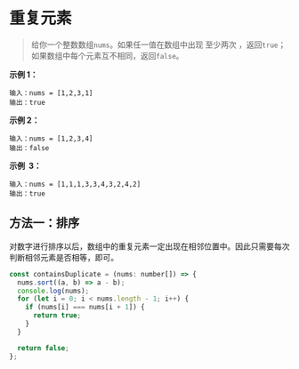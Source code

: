 # 重复元素

> 给你一个整数数组`nums`。如果任一值在数组中出现 至少两次 ，返回`true`；如果数组中每个元素互不相同，返回`false`。

**示例 1：**

```
输入：nums = [1,2,3,1]
输出：true
```

**示例 2：**

```
输入：nums = [1,2,3,4]
输出：false
```

**示例  3：**

```
输入：nums = [1,1,1,3,3,4,3,2,4,2]
输出：true
```

## 方法一：排序

对数字进行排序以后，数组中的重复元素一定出现在相邻位置中。因此只需要每次判断相邻元素是否相等，即可。

```js
const containsDuplicate = (nums: number[]) => {
  nums.sort((a, b) => a - b);
  console.log(nums);
  for (let i = 0; i < nums.length - 1; i++) {
    if (nums[i] === nums[i + 1]) {
      return true;
    }
  }

  return false;
};
```
